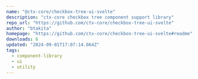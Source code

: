 ```yaml
---
name: "@ctx-core/checkbox-tree-ui-svelte"
description: "ctx-core checkbox tree component support library"
repo_url: "https://github.com/ctx-core/checkbox-tree-ui-svelte"
author: "btakita"
homepage: "https://github.com/ctx-core/checkbox-tree-ui-svelte#readme"
downloads: 6
updated: "2024-09-01T17:07:14.064Z"
tags: 
  - component-library
  - ui
  - utility
---
```


